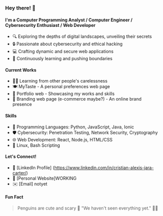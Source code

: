 ### Hey there! 👋

#### I'm a Computer Programming Analyst / Computer Engineer / Cybersecurity Enthusiast / Web Developer

- 🔍 Exploring the depths of digital landscapes, unveiling their secrets
- 🔒 Passionate about cybersecurity and ethical hacking
- 💻 Crafting dynamic and secure web applications
- 🚀 Continuously learning and pushing boundaries

#### Current Works

- 🕵️‍♂️ Learning from other people's carelessness
- 🍽️ MyTaste - A personal preferences web page
- 💼 Portfolio web - Showcasing my works and skills
- 🛒 Branding web page (e-commerce maybe?) - An online brand presence

#### Skills

- 📜 Programming Languages: Python, JavaScript, Java, Ionic
- 🛡️ Cybersecurity: Penetration Testing, Network Security, Cryptography
- 🌐 Web Development: React, Node.js, HTML/CSS
- 🐧 Linux, Bash Scripting

#### Let's Connect!

- 🔗 [LinkedIn Profile] (https://www.linkedin.com/in/cristian-alexis-jara-carter/)
- 💼 [Personal Website]WORKING
- ✉️ [Email] notyet

#### Fun Fact
> Penguins are cute and scary 🐧
> "We haven't seen everything yet." 🕵️‍♀️


